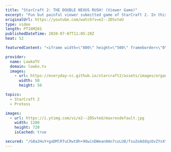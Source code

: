 ```yaml
---
title: "StarCraft 2: THE DOUBLE NEXUS RUSH! (Viewer Game)"
excerpt: "Fun but painful viewer submitted game of StarCraft 2. In this Silver League match of Terran versus Protoss we see the Protoss going for the fabled Nexus Rush.  Support my work: http://www.patreon.com/lowkotv  If you have an awesome game of StarCraft 2 that you would like me to cast, you can submit the"
originalUrl: https://youtube.com/watch?v=e2--2DSvteU
type: video
length: PT16M26S
publishedDateTime: 2020-07-07T11:05:28Z
heat: 52

featuredContent: "<iframe width=\"800\" height=\"500\" frameborder=\"0\" src=\"https://www.youtube.com/embed/e2--2DSvteU\" allow=\"accelerometer; autoplay; encrypted-media; gyroscope; picture-in-picture\" allowfullscreen></iframe>"

provider:
  name: LowkoTV
  domain: lowko.tv
  images:
    - url: https://everyday-cc.github.io/starcraft2/assets/images/organizations/lowko.tv-50x50.jpg
      width: 50
      height: 50

topics:
  - StarCraft 2
  - Protoss

images:
  - url: https://i.ytimg.com/vi/e2--2DSvteU/maxresdefault.jpg
    width: 1280
    height: 720
    isCached: true

secured: "/G8a2HuY+gaDMlRTuCRwt8h+9OwinDWean0An7coLU8/fsuZoAddqzOvZYsXt8/afvAa5weYBSoHfUz9LlNCmN93Ex6/G2wNMOyDu71FCbjn+ZE24qEoSGA4A6jBGJny/l2rRWAdrsm/c8gdr+SoMR11TnlDMGYe4dO4GVHktPyl+zTFtH6+tj4buZUJGJYfcHRHalJjgMO32MTCZdTBbrVelsc00jI9ghO4xIb6BWCktb6ckREELDfTq4N8n0aKmAxA4lTwF4yikzMzKGtISOfgzBulJGV4RB3s9XB3FKCATv+FvD42AVSC68HQRZ05GPSGlfZM+dpS9kEyCcEmM/hRoETQioA9UN+3L0exbivaLEdyAOHZzEBdwWSfxn2Nss7YPz78CzZKms2UkBTFgrjNr44PT9GC9GNqXlnSra7eDANR1594vlpyUFPsLRxl;vdVwtmrVNlOCwhSF/YF6dA=="
---
```


